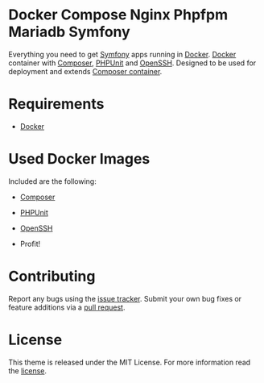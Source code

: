 # Docker Compose Nginx Phpfpm Mariadb Symfony

Everything you need to get [Symfony](https://symfony.com/) apps running in [Docker](https://www.docker.com/).
[Docker](https://www.docker.com/) container with [Composer](https://getcomposer.org/), [PHPUnit](https://phpunit.de/) and [OpenSSH](https://www.openssh.com/). Designed to be used for deployment and extends [Composer container](https://hub.docker.com/_/composer/).

# Requirements

- [Docker](https://www.docker.com/)

# Used Docker Images


Included are the following:

- [Composer](https://getcomposer.org/)
- [PHPUnit](https://phpunit.de/) 
- [OpenSSH](https://www.openssh.com/)

- Profit!

# Contributing

Report any bugs using the [issue tracker][issue_tracker]. Submit your own bug fixes or feature additions via a [pull request][pull_request].

# License

This theme is released under the MIT License. For more information read the [license][license].

[issue_tracker]: https://github.com/alrayyes/docker-composer-phpunit-ssh/issues
[pull_request]: https://github.com/alrayyes/docker-composer-phpunit-ssh/pulls
[license]: https://github.com/alrayyes/docker-composer-phpunit-ssh/blob/master/LICENSE.md
